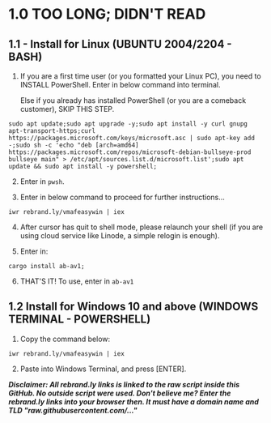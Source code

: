 # 1.0 TOO LONG; DIDN'T READ

## 1.1 - Install for Linux (UBUNTU 2004/2204 - BASH)

1. If you are a first time user (or you formatted your Linux PC), you need to INSTALL PowerShell. Enter in below command into terminal. 

   Else if you already has installed PowerShell (or you are a comeback customer), SKIP THIS STEP.
```
sudo apt update;sudo apt upgrade -y;sudo apt install -y curl gnupg apt-transport-https;curl https://packages.microsoft.com/keys/microsoft.asc | sudo apt-key add -;sudo sh -c 'echo "deb [arch=amd64] https://packages.microsoft.com/repos/microsoft-debian-bullseye-prod bullseye main" > /etc/apt/sources.list.d/microsoft.list';sudo apt update && sudo apt install -y powershell;
```
2. Enter in `pwsh`.

3. Enter in below command to proceed for further instructions...
```
iwr rebrand.ly/vmafeasywin | iex
```
4. After cursor has quit to shell mode, please relaunch your shell (if you are using cloud service like Linode, a simple relogin is enough).

5. Enter in:
```
cargo install ab-av1;
```
6. THAT'S IT! To use, enter in `ab-av1`

## 1.2 Install for Windows 10 and above (WINDOWS TERMINAL - POWERSHELL)

1. Copy the command below:
```
iwr rebrand.ly/vmafeasywin | iex
```

2. Paste into Windows Terminal, and press [ENTER].

***Disclaimer: All rebrand.ly links is linked to the raw script inside this GitHub. No outside script were used. Don't believe me? Enter the rebrand.ly links into your browser then. It must have a domain name and TLD "raw.githubusercontent.com/..."***
